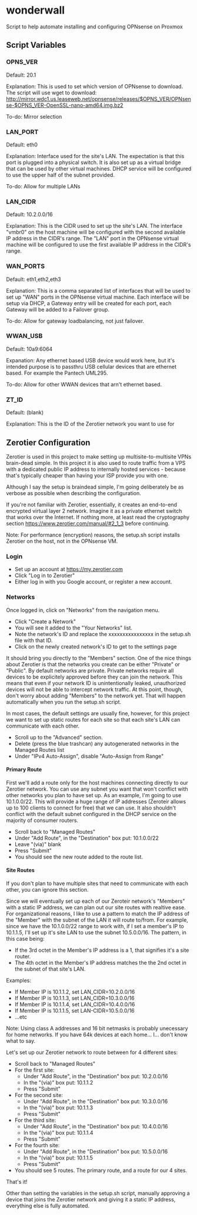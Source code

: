 # wonderwall
Script to help automate installing and configuring OPNsense on Proxmox

## Script Variables

### OPNS_VER

Default: 20.1

Explanation: This is used to set which version of OPNsense to download. The script will use wget to download: http://mirror.wdc1.us.leaseweb.net/opnsense/releases/$OPNS_VER/OPNsense-$OPNS_VER-OpenSSL-nano-amd64.img.bz2

To-do: Mirror selection

### LAN_PORT

Default: eth0

Explanation: Interface used for the site's LAN. The expectation is that this port is plugged into a physical switch. It is also set up as a virtual bridge that can be used by other virtual machines. DHCP service will be configured to use the upper half of the subnet provided.

To-do: Allow for multiple LANs

### LAN_CIDR

Default: 10.2.0.0/16

Explanation: This is the CIDR used to set up the site's LAN. The interface "vmbr0" on the host machine will be configured with the second available IP address in the CIDR's range. The "LAN" port in the OPNsense virtual machine will be configured to use the first available IP address in the CIDR's range.

### WAN_PORTS

Default: eth1,eth2,eth3

Explanation: This is a comma separated list of interfaces that will be used to set up "WAN" ports in the OPNsense virtual machine. Each interface will be setup via DHCP, a Gateway entry will be created for each port, each Gateway will be added to a Failover group.

To-do: Allow for gateway loadbalancing, not just failover.

### WWAN_USB

Default: 10a9:6064

Expanation: Any ethernet based USB device would work here, but it's intended purpose is to passthru USB cellular devices that are ethernet based. For example the Pantech UML295.

To-do: Allow for other WWAN devices that arn't ethernet based.

### ZT_ID

Default: (blank)

Explanation: This is the ID of the Zerotier network you want to use for 

## Zerotier Configuration

Zerotier is used in this project to make setting up multisite-to-multisite VPNs brain-dead simple.  In this project it is also used to route traffic from a VPS with a dedicated public IP address to internally hosted services - because that's typically cheaper than having your ISP provide you with one.

Although I say the setup is braindead simple, I'm going deliberately be as verbose as possible when describing the configuration.

If you're not familiar with Zerotier, essentially, it creates an end-to-end encrypted virtual layer 2 network. Imagine it as a private ethernet switch that works over the Internet. If nothing more, at least read the cryptography section https://www.zerotier.com/manual/#2_1_3 before continuing.

Note: For performance (encryption) reasons, the setup.sh script installs Zerotier on the host, not in the OPNsense VM.

### Login

* Set up an account at https://my.zerotier.com
* Click "Log in to Zerotier"
* Either log in with you Google account, or register a new account.

### Networks

Once logged in, click on "Networks" from the navigation menu.
* Click "Create a Network"
* You will see it added to the "Your Networks" list.
* Note the network's ID and replace the xxxxxxxxxxxxxxxx in the setup.sh file with that ID.
* Click on the newly created network's ID to get to the settings page

It should bring you directly to the "Members" section. One of the nice things about Zerotier is that the networks you create can be either "Private" or "Public". By default networks are private. Private networks require all devices to be explicitely approved before they can join the network. This means that even if your network ID is unintentionally leaked, unauthorized devices will not be able to intercept network traffic. At this point, though, don't worry about adding "Members" to the network yet. That will happen automatically when you run the setup.sh script. 

In most cases, the default settings are usually fine, however, for this project we want to set up static routes for each site so that each site's LAN can communicate with each other.

* Scroll up to the "Advanced" section.
* Delete (press the blue trashcan) any autogenerated networks in the Managed Routes list
* Under "IPv4 Auto-Assign", disable "Auto-Assign from Range"

#### Primary Route

First we'll add a route only for the host machines connecting directly to our Zerotier network. You can use any subnet you want that won't conflict with other networks you plan to have set up. As an example, I'm going to use 10.1.0.0/22. This will provide a huge range of IP addresses (Zeroteir allows up to 100 clients to connect for free) that we can use. It also shouldn't conflict with the default subnet configured in the DHCP service on the majority of consumer routers.

* Scroll back to "Managed Routes"
* Under "Add Route", in the "Destination" box put: 10.1.0.0/22
* Leave "(via)" blank
* Press "Submit"
* You should see the new route added to the route list.

#### Site Routes

If you don't plan to have multiple sites that need to communicate with each other, you can ignore this section.

Since we will eventually set up each of our Zeroteir network's "Members" with a static IP address, we can plan out our site routes with realtive ease. For organizational reasons, I like to use a pattern to match the IP address of the "Member" with the subnet of the LAN it will route to/from. For example, since we have the 10.1.0.0/22 range to work with, if I set a member's IP to 10.1.1.5, I'll set up it's site LAN to use the subnet 10.5.0.0/16. The pattern, in this case being:

* If the 3rd octet in the Member's IP address is a 1, that signifies it's a site router.
* The 4th octet in the Member's IP address matches the the 2nd octet in the subnet of that site's LAN.

Examples:

 * If Member IP is 10.1.1.2, set LAN_CIDR=10.2.0.0/16
 * If Member IP is 10.1.1.3, set LAN_CIDR=10.3.0.0/16
 * If Member IP is 10.1.1.4, set LAN_CIDR=10.4.0.0/16
 * If Member IP is 10.1.1.5, set LAN-CIDR=10.5.0.0/16
 * ...etc

Note: Using class A addresses and 16 bit netmasks is probably unecessary for home networks. If you have 64k devices at each home... I... don't know what to say.

Let's set up our Zerotier network to route between for 4 different sites:

- Scroll back to "Managed Routes"
- For the first site:
  - Under "Add Route", in the "Destination" box put: 10.2.0.0/16
  - In the "(via)" box put: 10.1.1.2
  - Press "Submit"
- For the second site:
  - Under "Add Route", in the "Destination" box put: 10.3.0.0/16
  - In the "(via)" box put: 10.1.1.3
  - Press "Submit"
- For the third site:
  - Under "Add Route", in the "Destination" box put: 10.4.0.0/16
  - In the "(via)" box put: 10.1.1.4
  - Press "Submit"
- For the fourth site:
  - Under "Add Route", in the "Destination" box put: 10.5.0.0/16
  - In the "(via)" box put: 10.1.1.5
  - Press "Submit"
- You should see 5 routes. The primary route, and a route for our 4 sites.

That's it!

Other than setting the variables in the setup.sh script, manually approving a device that joins the Zerotier network and giving it a static IP address, everything else is fully automated.
